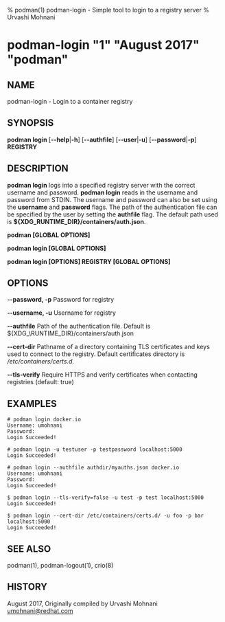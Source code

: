 % podman(1) podman-login - Simple tool to login to a registry server
% Urvashi Mohnani
# podman-login "1" "August 2017" "podman"

## NAME
podman\-login - Login to a container registry

## SYNOPSIS
**podman login**
[**--help**|**-h**]
[**--authfile**]
[**--user**|**-u**]
[**--password**|**-p**]
**REGISTRY**

## DESCRIPTION
**podman login** logs into a specified registry server with the correct username
and password. **podman login** reads in the username and password from STDIN.
The username and password can also be set using the **username** and **password** flags.
The path of the authentication file can be specified by the user by setting the **authfile**
flag. The default path used is **${XDG\_RUNTIME_DIR}/containers/auth.json**.

**podman [GLOBAL OPTIONS]**

**podman login [GLOBAL OPTIONS]**

**podman login [OPTIONS] REGISTRY [GLOBAL OPTIONS]**

## OPTIONS

**--password, -p**
Password for registry

**--username, -u**
Username for registry

**--authfile**
Path of the authentication file. Default is ${XDG_\RUNTIME\_DIR}/containers/auth.json

**--cert-dir**
Pathname of a directory containing TLS certificates and keys used to connect to the registry.
Default certificates directory is _/etc/containers/certs.d_.

**--tls-verify**
Require HTTPS and verify certificates when contacting registries (default: true)

## EXAMPLES

```
# podman login docker.io
Username: umohnani
Password:
Login Succeeded!
```

```
# podman login -u testuser -p testpassword localhost:5000
Login Succeeded!
```

```
# podman login --authfile authdir/myauths.json docker.io
Username: umohnani
Password:
Login Succeeded!
```

```
$ podman login --tls-verify=false -u test -p test localhost:5000
Login Succeeded!
```

```
$ podman login --cert-dir /etc/containers/certs.d/ -u foo -p bar localhost:5000
Login Succeeded!
```

## SEE ALSO
podman(1), podman-logout(1), crio(8)

## HISTORY
August 2017, Originally compiled by Urvashi Mohnani <umohnani@redhat.com>
